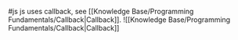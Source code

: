 #js 
js uses callback, see [[Knowledge Base/Programming Fundamentals/Callback|Callback]].
![[Knowledge Base/Programming Fundamentals/Callback|Callback]]
